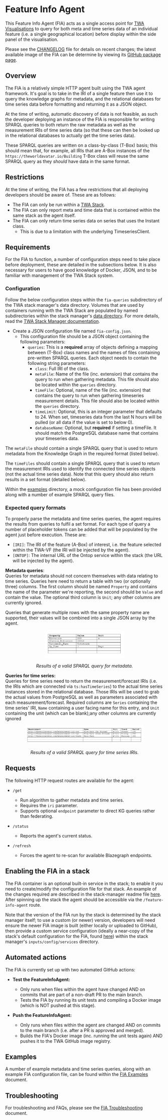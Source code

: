 # Feature Info Agent

This Feature Info Agent (FIA) acts as a single access point for [TWA Visualisations](https://github.com/cambridge-cares/TheWorldAvatar/wiki/TWA-Visualisations) to query for both meta and time series data of an individual feature (i.e. a single geographical location) before display within the side panel of the visualisation.

Please see the [CHANGELOG](./CHANGELOG.md) file for details on recent changes; the latest available image of the FIA can be determine by viewing its [GitHub package page](https://github.com/cambridge-cares/TheWorldAvatar/pkgs/container/feature-info-agent).

## Overview

The FIA is a relatively simple HTTP agent built using the TWA agent framework. It's goal is to take in the IRI of a single feature then use it to query the knowledge graphs for metadata, and the relational databases for time series data before formatting and returning it as a JSON object.

At the time of writing, automatic discovery of data is not feasible, as such the developer deploying an instance of the FIA is responsible for writing SPARQL queries to both return the raw metadata as well as the measurement IRIs of time series data (so that these can then be looked up in the relational databases to actually get the time series data).

These SPARQL queries are written on a class-by-class (T-Box) basis; this should mean that, for example, all IRIs that are A-Box instances of the `https://theworldavatar.io/Building` T-Box class will reuse the same SPARQL query as they _should_ have data in the same format.

## Restrictions

At the time of writing, the FIA has a few restrictions that all deploying developers should be aware of. These are as follows:

- The FIA can only be run within a [TWA Stack](https://github.com/cambridge-cares/TheWorldAvatar/tree/main/Deploy/stacks/dynamic/stack-manager).
- The FIA can only report meta and time data that is contained within the same stack as the agent itself.
- The FIA can only return time series data on series that uses the Instant class.
  - This is due to a limitation with the underlying TimeseriesClient.

## Requirements

For the FIA to function, a number of configuration steps need to take place before deployment, these are detailed in the subsections below. It is also necessary for users to have good knowledge of Docker, JSON, and to be familiar with management of the TWA Stack system.

### Configuration

Follow the below configuration steps within the `fia-queries` subdirectory of the TWA stack manager's data directory. Volumes that are used by containers running with the TWA Stack are populated by named subdirectories within the stack manager's [data directory](https://github.com/cambridge-cares/TheWorldAvatar/tree/main/Deploy/stacks/dynamic/stack-manager/inputs/data). For more details, read the [TWA Stack Manager documentation](https://github.com/cambridge-cares/TheWorldAvatar/tree/main/Deploy/stacks/dynamic/stack-manager).

- Create a JSON configuration file named `fia-config.json`.
  - This configuration file should be a JSON object containing the following parameters:
    - `queries`: This is a **required** array of objects defining a mapping between (T-Box) class names and the names of files containing pre-written SPARQL queries. Each object needs to contain the following string parameters:
      - `class`: Full IRI of the class.
      - `metaFile`: Name of the file (inc. extension) that contains the query to run when gathering metadata. This file should also be located within the `queries` directory.
      - `timeFile`: Optional, name of the file (inc. extension) that contains the query to run when gathering timeseries measurement details. This file should also be located within the `queries` directory.
      - `timeLimit`: Optional, this is an integer parameter that defaults to 24. When set, timeseries data from the last N hours will be pulled (or all data if the value is set to below 0).
      - `databaseName`: Optional, but **required** if setting a timeFile. It should match the PostgreSQL database name that contains your timeseries data.

The `metaFile` should contain a single SPARQL query that is used to return metadata from the Knowledge Graph in the required format (listed below).

The `timeFiles` should contain a single SPARQL query that is used to return the measurement IRIs used to identify the connected time series objects (not the actual time series data). Note that this query should also return results in a set format (detailed below).

Within the [examples](./examples/) directory, a mock configuration file has been provided along with a number of example SPARQL query files.

### Expected query formats

To properly parse the metadata and time series queries, the agent requires the results from queries to fulfil a set format. For each type of query a number of placeholder tokens can be added that will be populated by the agent just before execution. These are:

- `[IRI]`: The IRI of the feature (A-Box) of interest, i.e. the feature selected within the TWA-VF (the IRI will be injected by the agent).
- `[ONTOP]`: The internal URL of the Ontop service within the stack (the URL will be injected by the agent).

**Metadata queries**:<br/>
Queries for metadata should not concern themselves with data relating to time series. Queries here need to return a table with two (or optionally three) columns. The first column should be named `Property` and contains the name of the parameter we're reporting, the second should be `Value` and contain the value. The optional third column is `Unit`; any other columns are currently ignored.

Queries that generate multiple rows with the same property name are supported, their values will be combined into a single JSON array by the agent.

<p align="center">
   <img src="meta-query-example.jpg" alt="Example result of a metadata query" width="50%"/>
</p>
<p align="center">
   <em>Results of a valid SPARQL query for metadata.</em>
</p>

**Queries for time series:**<br/>
Queries for time series need to return the measurement/forecast IRIs (i.e. the IRIs which are connected via `ts:hasTimeSeries`) to the actual time series instances stored in the relational database. Those IRIs will be used to grab the actual values from PostgreSQL as well as parameters associated with each measurement/forecast. Required columns are `Series` containing the time series' IRI, `Name` containing a user facing name for this entry, and `Unit` containing the unit (which can be blank);any other columns are currently ignored

<p align="center">
    <img src="time-query-example.jpg" alt="Example result of a time series query" width="75%"/>
</p>
<p align="center">
   <em>Results of a valid SPARQL query for time series IRIs.</em>
</p>

## Requests

The following HTTP request routes are available for the agent:

- `/get`
  - Run algorithm to gather metadata and time series.
  - Requires the `iri` parameter.
  - Supports optional `endpoint` parameter to direct KG queries rather than federating.

- `/status`
  - Reports the agent's current status.

- `/refresh`
  - Forces the agent to re-scan for available Blazegraph endpoints.

## Enabling the FIA in a stack

The FIA container is an optional built-in service in the stack; to enable it you need to create/modify the configuration file for that stack. An example of the changes required are described in the stack-manager readme file [here](../../Deploy/stacks/dynamic/stack-manager/README.md#adding-the-feature-info-agent). After spinning up the stack the agent should be accessible via the `/feature-info-agent` route.

Note that the version of the FIA run by the stack is determined by the stack manager itself; to use a custom (or newer) version, developers will need ensure the newer FIA image is built (either locally or uploaded to GitHub), then provide a custom service configuration (ideally a near-copy of the stack's default configuration for the FIA, found [here](https://github.com/cambridge-cares/TheWorldAvatar/blob/main/Deploy/stacks/dynamic/stack-clients/src/main/resources/com/cmclinnovations/stack/services/built-ins/feature-info-agent.json)) within the stack manager's `inputs/config/services` directory.

## Automated actions

The FIA is currently set up with two automated GitHub actions:

- **Test the FeatureInfoAgent:**
  - Only runs when files within the agent have changed AND on commits that are part of a non-draft PR to the main branch.
  - Tests the FIA by running its unit tests and compiling a Docker image (which is NOT pushed at this stage).
  
- **Push the FeatureInfoAgent:**
  - Only runs when files within the agent are changed AND on commits to the main branch (i.e. after a PR is approved and merged).
  - Builds the FIA's Docker image (inc. running the unit tests again) AND pushes it to the TWA GitHub image registry.

## Examples

A number of example metadata and time series queries, along with an example FIA configuration file, can be found within the [FIA Examples](./examples/README.md) document.

## Troubleshooting

For troubleshooting and FAQs, please see the [FIA Troubleshooting](./docs/troubleshooting.md) document.